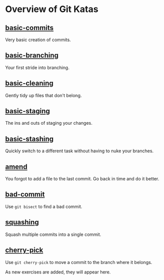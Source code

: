 # Overview of Git Katas

## [basic-commits](basic-commits/README.md)
Very basic creation of commits.

## [basic-branching](basic-branching/README.md)
Your first stride into branching.

## [basic-cleaning](basic-cleaning/README.md)
Gently tidy up files that don't belong.

## [basic-staging](basic-staging/README.md)
The ins and outs of staging your changes.

## [basic-stashing](basic-stashing/README.md)
Quickly switch to a different task without having to nuke your branches.

## [amend](amend/README.md)
You forgot to add a file to the last commit. Go back in time and do it better.

## [bad-commit](bad-commit/README.md)
Use `git bisect` to find a bad commit.

## [squashing](squashing/README.md)
Squash multiple commits into a single commit.

## [cherry-pick](cherry-pick/README.md)
Use `git cherry-pick` to move a commit to the branch where it belongs.

As new exercises are added, they will appear here.